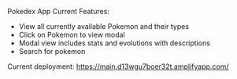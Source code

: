 Pokedex App Current Features:

- View all currently available Pokemon and their types
- Click on Pokemon to view modal
- Modal view includes stats and evolutions with descriptions
- Search for pokemon

Current deployment: https://main.d13wgu7boer32t.amplifyapp.com/
